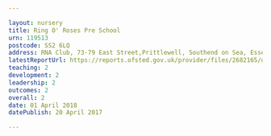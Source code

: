 ```yaml
---

layout: nursery
title: Ring O' Roses Pre School
urn: 119513
postcode: SS2 6LQ
address: RNA Club, 73-79 East Street,Prittlewell, Southend on Sea, Essex, SS2 6LQ
latestReportUrl: https://reports.ofsted.gov.uk/provider/files/2682165/urn/119513.pdf
teaching: 2
development: 2
leadership: 2
outcomes: 2
overall: 2
date: 01 April 2018 
datePublish: 20 April 2017

---
```

